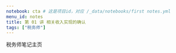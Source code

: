 ```yaml
---
notebook: cta # 这是项目id，对应 /_data/notebooks/first notes.yml
menu_id: notes 
title: 第 01 讲 相关收入实现的确认
tags: ["税务师"]
---
```


税务师笔记主页